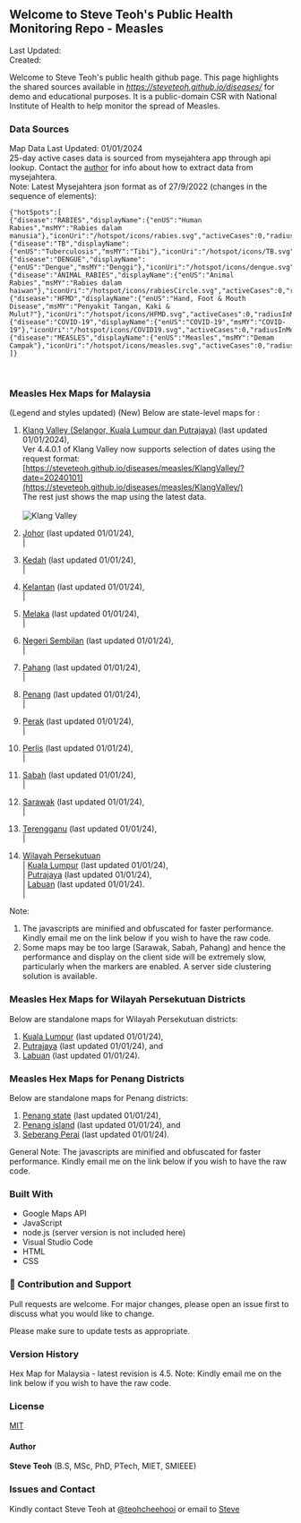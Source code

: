 ﻿## Welcome to Steve Teoh's Public Health Monitoring Repo - Measles

Last Updated: 
<br/>Created:  

Welcome to Steve Teoh's public health github page. This page highlights the shared sources available in _https://steveteoh.github.io/diseases/_ for demo and educational purposes. It is a public-domain CSR with National Institute of Health to help monitor the spread of Measles.

### Data Sources
Map Data Last Updated: 01/01/2024<br>
25-day active cases data is sourced from mysejahtera app through api lookup. Contact the [author](mailto:chteoh@ieee.org?subject=Mysejahtera "Mysejahtera") for info about how to extract data from mysejahtera.<br>
Note: 
Latest Mysejahtera json format as of 27/9/2022 (changes in the sequence of elements):
```
{"hotSpots":[
{"disease":"RABIES","displayName":{"enUS":"Human Rabies","msMY":"Rabies dalam manusia"},"iconUri":"/hotspot/icons/rabies.svg","activeCases":0,"radiusInMeters":1000.0,"durationInDays":90},
{"disease":"TB","displayName":{"enUS":"Tuberculosis","msMY":"Tibi"},"iconUri":"/hotspot/icons/TB.svg","activeCases":0,"radiusInMeters":1000.0,"durationInDays":60},
{"disease":"DENGUE","displayName":{"enUS":"Dengue","msMY":"Denggi"},"iconUri":"/hotspot/icons/dengue.svg","activeCases":0,"radiusInMeters":200.0,"durationInDays":14},
{"disease":"ANIMAL_RABIES","displayName":{"enUS":"Animal Rabies","msMY":"Rabies dalam haiwan"},"iconUri":"/hotspot/icons/rabiesCircle.svg","activeCases":0,"radiusInMeters":5000.0,"durationInDays":180},
{"disease":"HFMD","displayName":{"enUS":"Hand, Foot & Mouth Disease","msMY":"Penyakit Tangan, Kaki & Mulut?"},"iconUri":"/hotspot/icons/HFMD.svg","activeCases":0,"radiusInMeters":5000.0,"durationInDays":7},
{"disease":"COVID-19","displayName":{"enUS":"COVID-19","msMY":"COVID-19"},"iconUri":"/hotspot/icons/COVID19.svg","activeCases":0,"radiusInMeters":1000.0,"durationInDays":14},
{"disease":"MEASLES","displayName":{"enUS":"Measles","msMY":"Demam Campak"},"iconUri":"/hotspot/icons/measles.svg","activeCases":0,"radiusInMeters":1000.0,"durationInDays":25}
]}
```
<br>

### Measles Hex Maps for Malaysia
(Legend and styles updated)  (New)
Below are state-level maps for : <br>
1. [Klang Valley (Selangor, Kuala Lumpur dan Putrajaya)](https://steveteoh.github.io/diseases/measles/KlangValley/) (last updated 01/01/2024), <br>
   Ver 4.4.0.1 of Klang Valley now supports selection of dates using the request format: <br>
   [https://steveteoh.github.io/diseases/measles/KlangValley/?date=20240101](https://steveteoh.github.io/diseases/measles/KlangValley/) <br>
   The rest just shows the map using the latest data. <br><br>   ![Klang Valley](https://steveteoh.github.io/img/ms-klangvalley.jpg)

2. [Johor](http://steveteoh.github.io/diseases/measles/Johor/?date=20230611) (last updated 01/01/24), <br>        |
3. [Kedah](https://steveteoh.github.io/diseases/measles/Kedah/?date=20230611) (last updated 01/01/24), <br>  |
4. [Kelantan](https://steveteoh.github.io/diseases/measles/Kelantan/?date=20230611) (last updated 01/01/24), <br>  |
5. [Melaka](http://steveteoh.github.io/diseases/measles/Melaka/?date=20230611) (last updated 01/01/24), <br>  |
6. [Negeri Sembilan](http://steveteoh.github.io/diseases/measles/NegeriSembilan/?date=20230611) (last updated 01/01/24), <br>  |
7. [Pahang](https://steveteoh.github.io/diseases/measles/Pahang/?date=20230611) (last updated 01/01/24), <br>  |
8. [Penang](http://steveteoh.github.io/diseases/measles/Penang/?date=20230611) (last updated 01/01/24), <br>  |
9. [Perak](https://steveteoh.github.io/diseases/measles/Perak/?date=20230611) (last updated 01/01/24), <br>  |
10. [Perlis](https://steveteoh.github.io/diseases/measles/Perlis/?date=20230611) (last updated 01/01/24), <br>  |
11. [Sabah](http://steveteoh.github.io/diseases/measles/Sabah/?date=20230611) (last updated 01/01/24), <br>  |
12. [Sarawak](http://steveteoh.github.io/diseases/measles/Sarawak/?date=20230611) (last updated 01/01/24), <br>  |
13. [Terengganu](https://steveteoh.github.io/diseases/measles/Terengganu/?date=20230611) (last updated 01/01/24), <br>  |
14. [Wilayah Persekutuan](http://steveteoh.github.io/diseases/measles/Wilayah/) <br>  |
    [Kuala Lumpur](http://steveteoh.github.io/diseases/measles/KualaLumpur/) (last updated 01/01/24), <br>  |
    [Putrajaya](http://steveteoh.github.io/diseases/measles/Putrajaya/) (last updated 01/01/24), <br>  |
    [Labuan](http://steveteoh.github.io/diseases/measles/Labuan/) (last updated 01/01/24).<br>  | 
 
Note: 
1. The javascripts are minified and obfuscated for faster performance. Kindly email me on the link below if you wish to have the raw code. 
2. Some maps may be too large (Sarawak, Sabah, Pahang) and hence the performance and display on the client side will be extremely slow, particularly when the markers are enabled. 
   A server side clustering solution is available.


### Measles Hex Maps for Wilayah Persekutuan Districts
Below are standalone maps for Wilayah Persekutuan districts: <br>
1. [Kuala Lumpur](http://steveteoh.github.io/diseases/measles/KualaLumpur) (last updated 01/01/24),<br>
2. [Putrajaya](http://steveteoh.github.io/diseases/measles/Putrajaya) (last updated 01/01/24), and<br>
3. [Labuan](http://steveteoh.github.io/diseases/measles/Labuan) (last updated 01/01/24).<br>

### Measles Hex Maps for Penang Districts
Below are standalone maps for Penang districts: <br>
1. [Penang state](http://steveteoh.github.io/diseases/measles/Penang/index.html) (last updated 01/01/24),  <br>
2. [Penang island](http://steveteoh.github.io/diseases/measles/Penang/island.html) (last updated 01/01/24), and  <br>
3. [Seberang Perai](http://steveteoh.github.io/diseases/measles/Penang/perai.html) (last updated 01/01/24). <br>

General Note: The javascripts are minified and obfuscated for faster performance. Kindly email me on the link below if you wish to have the raw code. 


### Built With

- Google Maps API
- JavaScript
- node.js (server version is not included here)
- Visual Studio Code
- HTML
- CSS

### 🤝 Contribution and Support
Pull requests are welcome. For major changes, please open an issue first to discuss what you would like to change.

Please make sure to update tests as appropriate.

### Version History
Hex Map for Malaysia - latest revision is 4.5.
Note: Kindly email me on the link below if you wish to have the raw code. 

### License
[MIT](https://steveteoh.github.io/diseases/measles/LICENSE)

#### Author
**Steve Teoh** (B.S, MSc, PhD, PTech, MIET, SMIEEE)

### Issues and Contact
Kindly contact Steve Teoh at [@teohcheehooi](https://twitter.com/teohcheehooi) or email to [Steve](mailto:chteoh@ieee.org?subject=Map "Map")
